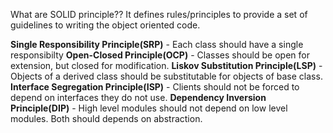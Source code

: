 What are SOLID principle??
It defines rules/principles to provide a set of guidelines to writing the object oriented code.

**Single Responsibility Principle(SRP)** - Each class should have a single responsibilty
**Open-Closed Principle(OCP)** - Classes should be open for extension, but closed for modification.
**Liskov Substitution Principle(LSP)** - Objects of a derived class should be substitutable for objects of base class.
**Interface Segregation Principle(ISP)** - Clients should not be forced to depend on interfaces they do not use.
**Dependency Inversion Principle(DIP)** - High level modules should not depend on low level modules. Both should depends on abstraction.
